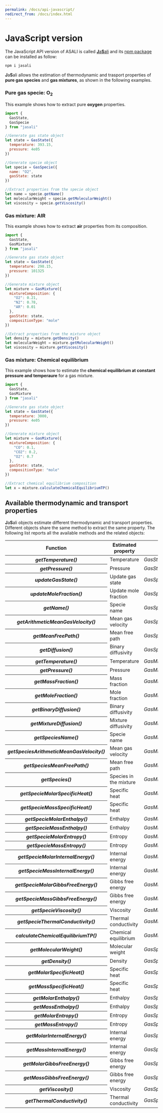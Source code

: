 ```yaml
---
permalink: /docs/api-javascript/
redirect_from: /docs/index.html
---
```


# **JavaScript version**
The JavaScript API version of ASALI is called [**J**a**S**ali](https://github.com/srebughini/JASALI) and its [npm package](https://www.npmjs.com/package/jasali) can be installed as follow:

```bash
npm i jasali
```

**J**a**S**ali allows the estimation of thermodynamic and trasport properties of **pure gas species** and **gas mixtures**, as shown in the following examples.

### Pure gas specie: O<sub>2</sub>
This example shows how to extract pure **oxygen** properties.

```javascript
import {
  GasState,
  GasSpecie
} from "jasali"

//Generate gas state object
let state = GasState({
  temperature: 393.15,
  pressure: 4e05
})

//Generate specie object
let specie = GasSpecie({
  name: "O2",
  gasState: state
})

//Extract properties from the specie object
let name = specie.getName()
let molecularWeight = specie.getMolecularWeight()
let viscosity = specie.getViscosity()
```

### Gas mixture: AIR
This example shows how to extract **air** properties from its composition.

```javascript
import {
  GasState,
  GasMixture
} from "jasali"

//Generate gas state object
let state = GasState({
  temperature: 298.15,
  pressure: 101325
})

//Generate mixture object
let mixture = GasMixture({
  mixtureComposition: {
    "O2": 0.21,
    "N2": 0.78,
    "AR": 0.01
  },
  gasState: state,
  compositionType: "mole"
})

//Extract properties from the mixture object
let density = mixture.getDensity()
let molecularWeight = mixture.getMolecularWeight()
let viscosity = mixture.getViscosity()
```
### Gas mixture: Chemical equilibrium
This example shows how to estimate the **chemical equilibrium at constant pressure and temperaure** for a gas mixture.

```javascript
import {
  GasState,
  GasMixture
} from "jasali"

//Generate gas state object
let state = GasState({
  temperature: 3000,
  pressure: 4e05
})

//Generate mixture object
let mixture = GasMixture({
  mixtureComposition: {
    "CO": 0.1,
    "CO2": 0.2,
    "O2": 0.7
  },
  gasState: state,
  compositionType: "mole"
})

//Extract chemical equilibrium composition
let x = mixture.calculateChemicalEquilibriumTP()
```

## **Available thermodynamic and transport properties**
**J**a**S**ali objects estimate different thermodynamic and transport properties. Different objects share the same method to extract the same property. The following list reports all the available methods and the related objects:

<table class="table table-striped">
  <thead>
      <tr>
          <th scope="row">Function</th>
          <th>Estimated property</th>
          <th>Method of</th>
          <th>Unit dimension</th>
      </tr>
  </thead>
  <tbody>
    <tr>
      <th scope="row"><b><i>getTemperature()</i></b></th>
      <td>Temperature</td>
      <td><i>GasState</i></td>
      <td>K</td>
    </tr>
    <tr>
      <th scope="row"><b><i>getPressure()</i></b></th>
      <td>Pressure</td>
      <td><i>GasState</i></td>
      <td>Pa</td>
    </tr>
    <tr>
      <th scope="row"><b><i>updateGasState()</i></b></th>
      <td>Update gas state</td>
      <td><i>GasSpecie</i></td>
      <td>n.a</td>
    </tr>
    <tr>
      <th scope="row"><b><i>updateMoleFraction()</i></b></th>
      <td>Update mole fraction</td>
      <td><i>GasSpecie</i></td>
      <td>n.a</td>
    </tr>
    <tr>
      <th scope="row"><b><i>getName()</i></b></th>
      <td>Specie name</td>
      <td><i>GasSpecie</i></td>
      <td>n.a</td>
    </tr>
    <tr>
      <th scope="row"><b><i>getArithmeticMeanGasVelocity()</i></b></th>
      <td>Mean gas velocity</td>
      <td><i>GasSpecie</i></td>
      <td>m/s</td>
    </tr>
    <tr>
      <th scope="row"><b><i>getMeanFreePath()</i></b></th>
      <td>Mean free path</td>
      <td><i>GasSpecie</i></td>
      <td>m</td>
    </tr>
    <tr>
      <th scope="row"><b><i>getDiffusion()</i></b></th>
      <td>Binary diffusivity</td>
      <td><i>GasSpecie</i></td>
      <td>m<sup>2</sup>/s</td>
    </tr>
    <tr>
      <th scope="row"><b><i>getTemperature()</i></b></th>
      <td>Temperature</td>
      <td><i>GasMixture</i></td>
      <td>K</td>
    </tr>
    <tr>
      <th scope="row"><b><i>getPressure()</i></b></th>
      <td>Pressure</td>
      <td><i>GasMixture</i></td>
      <td>Pa</td>
    </tr>
    <tr>
      <th scope="row"><b><i>getMassFraction()</i></b></th>
      <td>Mass fraction</td>
      <td><i>GasMixture</i></td>
      <td>n.a</td>
    </tr>
    <tr>
      <th scope="row"><b><i>getMoleFraction()</i></b></th>
      <td>Mole fraction</td>
      <td><i>GasMixture</i></td>
      <td>n.a</td>
    </tr>
    <tr>
      <th scope="row"><b><i>getBinaryDiffusion()</i></b></th>
      <td>Binary diffusivity</td>
      <td><i>GasMixture</i></td>
      <td>m<sup>2</sup>/s</td>
    </tr>
    <tr>
      <th scope="row"><b><i>getMixtureDiffusion()</i></b></th>
      <td>Mixture diffusivity</td>
      <td><i>GasMixture</i></td>
      <td>m<sup>2</sup>/s</td>
    </tr>
    <tr>
      <th scope="row"><b><i>getSpeciesName()</i></b></th>
      <td>Specie name</td>
      <td><i>GasMixture</i></td>
      <td>n.a</td>
    </tr>
    <tr>
      <th scope="row"><b><i>getSpeciesArithmeticMeanGasVelocity()</i></b></th>
      <td>Mean gas velocity</td>
      <td><i>GasMixture</i></td>
      <td>m/s</td>
    </tr>
    <tr>
      <th scope="row"><b><i>getSpeciesMeanFreePath()</i></b></th>
      <td>Mean free path</td>
      <td><i>GasMixture</i></td>
      <td>m</td>
    </tr>
    <tr>
      <th scope="row"><b><i>getSpecies()</i></b></th>
      <td>Species in the mixture</td>
      <td><i>GasMixture</i></td>
      <td>n.a</td>
    </tr>
    <tr>
      <th scope="row"><b><i>getSpecieMolarSpecificHeat()</i></b></th>
      <td>Specific heat</td>
      <td><i>GasMixture</i></td>
      <td>J/kmol/K</td>
    </tr>
    <tr>
      <th scope="row"><b><i>getSpecieMassSpecificHeat()</i></b></th>
      <td>Specific heat</td>
      <td><i>GasMixture</i></td>
      <td>J/kg/K</td>
    </tr>
    <tr>
      <th scope="row"><b><i>getSpecieMolarEnthalpy()</i></b></th>
      <td>Enthalpy</td>
      <td><i>GasMixture</i></td>
      <td>J/kmol</td>
    </tr>
    <tr>
      <th scope="row"><b><i>getSpecieMassEnthalpy()</i></b></th>
      <td>Enthalpy</td>
      <td><i>GasMixture</i></td>
      <td>J/kg</td>
    </tr>
    <tr>
      <th scope="row"><b><i>getSpecieMolarEntropy()</i></b></th>
      <td>Entropy</td>
      <td><i>GasMixture</i></td>
      <td>J/kmol/K</td>
    </tr>
    <tr>
      <th scope="row"><b><i>getSpecieMassEntropy()</i></b></th>
      <td>Entropy</td>
      <td><i>GasMixture</i></td>
      <td>J/kg/K</td>
    </tr>
    <tr>
      <th scope="row"><b><i>getSpecieMolarInternalEnergy()</i></b></th>
      <td>Internal energy</td>
      <td><i>GasMixture</i></td>
      <td>J/kmol</td>
    </tr>
    <tr>
      <th scope="row"><b><i>getSpecieMassInternalEnergy()</i></b></th>
      <td>Internal energy</td>
      <td><i>GasMixture</i></td>
      <td>J/kg</td>
    </tr>
    <tr>
      <th scope="row"><b><i>getSpecieMolarGibbsFreeEnergy()</i></b></th>
      <td>Gibbs free energy</td>
      <td><i>GasMixture</i></td>
      <td>J/kmol</td>
    </tr>
    <tr>
      <th scope="row"><b><i>getSpecieMassGibbsFreeEnergy()</i></b></th>
      <td>Gibbs free energy</td>
      <td><i>GasMixture</i></td>
      <td>J/kg</td>
    </tr>
    <tr>
      <th scope="row"><b><i>getSpecieViscosity()</i></b></th>
      <td>Viscosity</td>
      <td><i>GasMixture</i></td>
      <td>Pa*s</td>
    </tr>
    <tr>
      <th scope="row"><b><i>getSpecieThermalConductivity()</i></b></th>
      <td>Thermal conductivity</td>
      <td><i>GasMixture</i></td>
      <td>W/m/K</td>
    </tr>
    <tr>
      <th scope="row"><b><i>calculateChemicalEquilibriumTP()</i></b></th>
      <td>Chemical equilibrium</td>
      <td><i>GasMixture</i></td>
      <td>mole fraction</td>
    </tr>
    <tr>
      <th scope="row"><b><i>getMolecularWeight()</i></b></th>
      <td>Molecular weight</td>
      <td><i>GasSpecie/GasMixture</i></td>
      <td>g/mol</td>
    </tr>
    <tr>
      <th scope="row"><b><i>getDensity()</i></b></th>
      <td>Density</td>
      <td><i>GasSpecie/GasMixture</i></td>
      <td>kg/m<sup>3</sup></td>
    </tr>
    <tr>
      <th scope="row"><b><i>getMolarSpecificHeat()</i></b></th>
      <td>Specific heat</td>
      <td><i>GasSpecie/GasMixture</i></td>
      <td>J/kmol/K</td>
    </tr>
    <tr>
      <th scope="row"><b><i>getMassSpecificHeat()</i></b></th>
      <td>Specific heat</td>
      <td><i>GasSpecie/GasMixture</i></td>
      <td>J/kg/K</td>
    </tr>
    <tr>
      <th scope="row"><b><i>getMolarEnthalpy()</i></b></th>
      <td>Enthalpy</td>
      <td><i>GasSpecie/GasMixture</i></td>
      <td>J/kmol</td>
    </tr>
    <tr>
      <th scope="row"><b><i>getMassEnthalpy()</i></b></th>
      <td>Enthalpy</td>
      <td><i>GasSpecie/GasMixture</i></td>
      <td>J/kg</td>
    </tr>
    <tr>
      <th scope="row"><b><i>getMolarEntropy()</i></b></th>
      <td>Entropy</td>
      <td><i>GasSpecie/GasMixture</i></td>
      <td>J/kmol/K</td>
    </tr>
    <tr>
      <th scope="row"><b><i>getMassEntropy()</i></b></th>
      <td>Entropy</td>
      <td><i>GasSpecie/GasMixture</i></td>
      <td>J/kg/K</td>
    </tr>
    <tr>
      <th scope="row"><b><i>getMolarInternalEnergy()</i></b></th>
      <td>Internal energy</td>
      <td><i>GasSpecie/GasMixture</i></td>
      <td>J/kmol</td>
    </tr>
    <tr>
      <th scope="row"><b><i>getMassInternalEnergy()</i></b></th>
      <td>Internal energy</td>
      <td><i>GasSpecie/GasMixture</i></td>
      <td>J/kg</td>
    </tr>
    <tr>
      <th scope="row"><b><i>getMolarGibbsFreeEnergy()</i></b></th>
      <td>Gibbs free energy</td>
      <td><i>GasSpecie/GasMixture</i></td>
      <td>J/kmol</td>
    </tr>
    <tr>
      <th scope="row"><b><i>getMassGibbsFreeEnergy()</i></b></th>
      <td>Gibbs free energy</td>
      <td><i>GasSpecie/GasMixture</i></td>
      <td>J/kg</td>
    </tr>
    <tr>
      <th scope="row"><b><i>getViscosity()</i></b></th>
      <td>Viscosity</td>
      <td><i>GasSpecie/GasMixture</i></td>
      <td>Pa*s</td>
    </tr>
    <tr>
      <th scope="row"><b><i>getThermalConductivity()</i></b></th>
      <td>Thermal conductivity</td>
      <td><i>GasSpecie/GasMixture</i></td>
      <td>W/m/K</td>
    </tr>
  </tbody>
</table>

